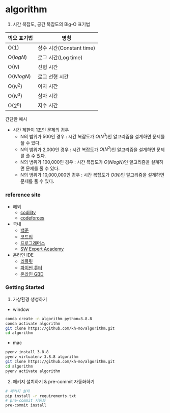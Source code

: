# algorithm
1. 시간 복잡도, 공간 복잡도의 Big-O 표기법

|빅오 표기법|명칭|
|---|---|
|O($1$)|상수 시간(Constant time)|
|O($logN$)|로그 시간(Log time)|
|O($N$)|선형 시간|
|O($NlogN$)|로그 선형 시간|
|O($N^2$)|이차 시간|
|O($N^3$)|삼차 시간|
|O($2^n$)|지수 시간|

간단한 예시
- 시간 제한이 1초인 문제의 경우
    - N의 범위가 500인 경우 : 시간 복잡도가 $O(N^3)$인 알고리즘을 설계하면 문제를 풀 수 있다.
    - N의 범위가 2,000인 경우 : 시간 복잡도가 $O(N^2)$인 알고리즘을 설계하면 문제를 풀 수 있다.
    - N의 범위가 100,000인 경우 : 시간 복잡도가 $O(NlogN)$인 알고리즘을 설계하면 문제를 풀 수 있다.
    - N의 범위가 10,000,000인 경우 : 시간 복잡도가 $O(N)$인 알고리즘을 설계하면 문제를 풀 수 있다.

### reference site
- 해외
    - [codility](https://app.codility.com/programmers/)
    - [codeforces](https://codeforces.com/)
- 국내
    - [백준](https://www.acmicpc.net/)
    - [코드업](https://codeup.kr/)
    - [프로그래머스](https://programmers.co.kr/)
    - [SW Expert Academy](https://swexpertacademy.com/main/main.do)
- 온라인 IDE
    - [리플릿](https://replit.com/)
    - [파이썬 튜터](https://pythontutor.com/)
    - [온라인 GBD](https://www.onlinegdb.com/)
### Getting Started

1. 가상환경 생성하기
- window
```bash
conda create -n algorithm python=3.8.8
conda activate algorithm
git clone https://github.com/kh-mo/algorithm.git
cd algorithm
```

- mac
```bash
pyenv install 3.8.8
pyenv virtualenv 3.8.8 algorithm
git clone https://github.com/kh-mo/algorithm.git
cd algorithm
pyenv activate algorithm
```

2. 패키지 설치하기 & pre-commit 자동화하기
```bash
# 패키지 설치
pip install -r requirements.txt
# pre-commit 자동화
pre-commit install
```